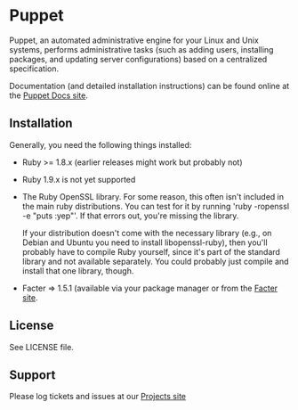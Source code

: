 Puppet
======

Puppet, an automated administrative engine for your Linux and Unix systems, performs
administrative tasks (such as adding users, installing packages, and updating server
configurations) based on a centralized specification.

Documentation (and detailed installation instructions) can be found online at the 
[Puppet Docs site](http://docs.puppetlabs.com).

Installation
------------

Generally, you need the following things installed:

* Ruby >= 1.8.x (earlier releases might work but probably not)

* Ruby 1.9.x is not yet supported

* The Ruby OpenSSL library.  For some reason, this often isn't included
  in the main ruby distributions.  You can test for it by running
  'ruby -ropenssl -e "puts :yep"'.  If that errors out, you're missing the
  library.

  If your distribution doesn't come with the necessary library (e.g., on Debian
  and Ubuntu you need to install libopenssl-ruby), then you'll probably have to
  compile Ruby yourself, since it's part of the standard library and not
  available separately.  You could probably just compile and install that one
  library, though.

* Facter => 1.5.1 (available via your package manager or from the [Facter site](http://puppetlabs.com/projects/facter).

License
-------

See LICENSE file.

Support
-------

Please log tickets and issues at our [Projects site](http://projects.puppetlabs.com)

